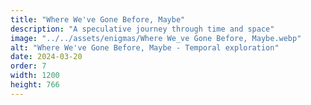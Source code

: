 ```yaml
---
title: "Where We've Gone Before, Maybe"
description: "A speculative journey through time and space"
image: "../../assets/enigmas/Where We_ve Gone Before, Maybe.webp"
alt: "Where We've Gone Before, Maybe - Temporal exploration"
date: 2024-03-20
order: 7
width: 1200
height: 766
---
```

